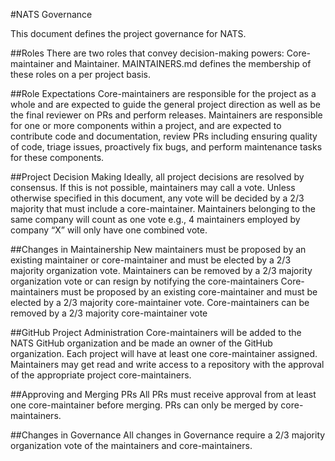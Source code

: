 #NATS Governance

This document defines the project governance for NATS.

##Roles
There are two roles that convey decision-making powers: Core-maintainer and Maintainer. MAINTAINERS.md defines the membership of these roles on a per project basis.

##Role Expectations
Core-maintainers are responsible for the project as a whole and are expected to guide the general project direction as well as be the final reviewer on PRs and perform releases.
Maintainers are responsible for one or more components within a project, and are expected to contribute code and documentation, review PRs including ensuring quality of code, triage issues, proactively fix bugs, and perform maintenance tasks for these components.

##Project Decision Making
Ideally, all project decisions are resolved by consensus. If this is not possible, maintainers may call a vote. Unless otherwise specified in this document, any vote will be decided by a 2/3 majority that must include a core-maintainer. Maintainers belonging to the same company will count as one vote e.g., 4 maintainers employed by company “X” will only have one combined vote.

##Changes in Maintainership
New maintainers must be proposed by an existing maintainer or core-maintainer and must be elected by a 2/3 majority organization vote. Maintainers can be removed by a 2/3 majority organization vote or can resign by notifying the core-maintainers
Core-maintainers must be proposed by an existing core-maintainer and must be elected by a 2/3 majority core-maintainer vote. Core-maintainers can be removed by a 2/3 majority core-maintainer vote

##GitHub Project Administration
Core-maintainers will be added to the NATS GitHub organization and be made an owner of the GitHub organization.
Each project will have at least one core-maintainer assigned.  Maintainers may get read and write access to a repository with the approval of the appropriate project core-maintainers.

##Approving and Merging PRs
All PRs must receive approval from at least one core-maintainer before merging. PRs can only be merged by core-maintainers.

##Changes in Governance
All changes in Governance require a 2/3 majority organization vote of the maintainers and core-maintainers.
